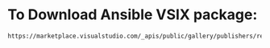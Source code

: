 # To Download Ansible VSIX package:
```
https://marketplace.visualstudio.com/_apis/public/gallery/publishers/redhat/vsextensions/ansible/25.3.1/vspackage
```
